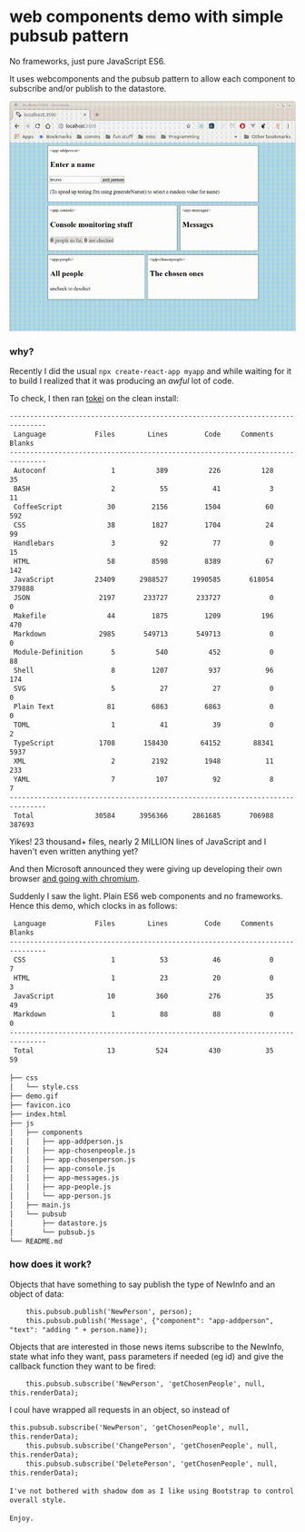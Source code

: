 # web components demo with simple pubsub pattern

No frameworks, just pure JavaScript ES6.

It uses webcomponents and the pubsub pattern to allow each component to subscribe and/or publish to the datastore.

![](demo.gif)

### why?

Recently I did the usual `npx create-react-app myapp` and while waiting for it to build I realized that it was producing an *awful* lot of code.

To check, I then ran [tokei](https://github.com/XAMPPRocky/tokei) on the clean install:

```
-------------------------------------------------------------------------------
 Language            Files        Lines         Code     Comments       Blanks
-------------------------------------------------------------------------------
 Autoconf                1          389          226          128           35
 BASH                    2           55           41            3           11
 CoffeeScript           30         2156         1504           60          592
 CSS                    38         1827         1704           24           99
 Handlebars              3           92           77            0           15
 HTML                   58         8598         8389           67          142
 JavaScript          23409      2988527      1990585       618054       379888
 JSON                 2197       233727       233727            0            0
 Makefile               44         1875         1209          196          470
 Markdown             2985       549713       549713            0            0
 Module-Definition       5          540          452            0           88
 Shell                   8         1207          937           96          174
 SVG                     5           27           27            0            0
 Plain Text             81         6863         6863            0            0
 TOML                    1           41           39            0            2
 TypeScript           1708       158430        64152        88341         5937
 XML                     2         2192         1948           11          233
 YAML                    7          107           92            8            7
-------------------------------------------------------------------------------
 Total               30584      3956366      2861685       706988       387693
```
Yikes! 23 thousand+ files, nearly 2 MILLION lines of JavaScript and I haven't even written anything yet?

And then Microsoft announced they were giving up developing their own browser [and going with chromium](https://www.theverge.com/2019/4/8/18300077/microsoft-edge-chromium-canary-development-release-download).

Suddenly I saw the light. Plain ES6 web components and no frameworks. Hence this demo, which clocks in as follows:
```-------------------------------------------------------------------------------
 Language            Files        Lines         Code     Comments       Blanks
-------------------------------------------------------------------------------
 CSS                     1           53           46            0            7
 HTML                    1           23           20            0            3
 JavaScript             10          360          276           35           49
 Markdown                1           88           88            0            0
-------------------------------------------------------------------------------
 Total                  13          524          430           35           59

├── css
│   └── style.css
├── demo.gif
├── favicon.ico
├── index.html
├── js
│   ├── components
│   │   ├── app-addperson.js
│   │   ├── app-chosenpeople.js
│   │   ├── app-chosenperson.js
│   │   ├── app-console.js
│   │   ├── app-messages.js
│   │   ├── app-people.js
│   │   └── app-person.js
│   ├── main.js
│   └── pubsub
│       ├── datastore.js
│       └── pubsub.js
└── README.md
```
### how does it work?
Objects that have something to say publish the type of NewInfo and an object of data:
```
    this.pubsub.publish('NewPerson', person);
    this.pubsub.publish('Message', {"component": "app-addperson", "text": "adding " + person.name});
```
Objects that are interested in those news items subscribe to the NewInfo, state what info they want, pass parameters if needed (eg id) and give the callback function they want to be fired:
```
    this.pubsub.subscribe('NewPerson', 'getChosenPeople', null, this.renderData);
```
I coul have wrapped all requests in an object, so instead of 
```
this.pubsub.subscribe('NewPerson', 'getChosenPeople', null, this.renderData);
    this.pubsub.subscribe('ChangePerson', 'getChosenPeople', null, this.renderData);
    this.pubsub.subscribe('DeletePerson', 'getChosenPeople', null, this.renderData);

I've not bothered with shadow dom as I like using Bootstrap to control overall style.

Enjoy.
